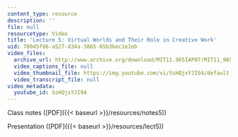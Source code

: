 ```yaml
---
content_type: resource
description: ''
file: null
resourcetype: Video
title: 'Lecture 5: Virtual Worlds and Their Role in Creative Work'
uid: 70045f06-a527-d34a-3865-65b3bec1e1eb
video_files:
  archive_url: http://www.archive.org/download/MIT11.965IAP07/MIT11_965IAP07lec05_220k.mp4
  video_captions_file: null
  video_thumbnail_file: https://img.youtube.com/vi/SsHQjxYJI94/default.jpg
  video_transcript_file: null
video_metadata:
  youtube_id: SsHQjxYJI94
---
```


Class notes ([PDF]({{< baseurl >}}/resources/notes5))

Presentation ([PDF]({{< baseurl >}}/resources/lect5))